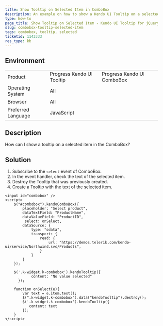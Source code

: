 ```yaml
---
title: Show Tooltip on Selected Item in ComboBox
description: An example on how to show a Kendo UI Tooltip on a selected item in the Kendo UI ComboBox.
type: how-to
page_title: Show Tooltip on Selected Item - Kendo UI Tooltip for jQuery
slug: combobox-tooltip-selected-item
tags: combobox, tooltip, selected
ticketid: 1143333  
res_type: kb
---
```


## Environment

<table>
 <tr>
  <td>Product</td>
  <td>Progress Kendo UI Tooltip</td>
  <td>Progress Kendo UI ComboBox</td>
 </tr>
 <tr>
  <td>Operating System</td>
  <td>All</td>
 </tr>
 <tr>
  <td>Browser</td>
  <td>All</td>
 </tr>
 <tr>
  <td>Preferred Language</td>
  <td>JavaScript</td>
 </tr>
</table>

## Description

How can I show a tooltip on a selected item in the ComboBox?

## Solution

1. Subscribe to the `select` event of ComboBox.
1. In the event handler, check the text of the selected item.
1. Destroy the Tooltip that was previously created.
1. Create a Tooltip with the text of the selected item.

```dojo
<input id="combobox" />
<script>      
    $("#combobox").kendoComboBox({
        placeholder: "Select product",
        dataTextField: "ProductName",
        dataValueField: "ProductID",   
      	 select: onSelect,
        dataSource: {
            type: "odata",
            transport: {
                read: {
                    url: "https://demos.telerik.com/kendo-ui/service/Northwind.svc/Products",
                }
            }
        }
    });

    $('.k-widget.k-combobox').kendoTooltip({  
	   		content: "No value selected"
	  });

    function onSelect(e){
     	var text = e.item.text();
     	$(".k-widget.k-combobox").data("kendoTooltip").destroy();    
     	$('.k-widget.k-combobox').kendoTooltip({  
     	   content: text  				
     	});
    }    
</script>
```
